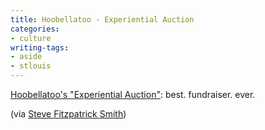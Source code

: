 ```yaml
---
title: Hoobellatoo - Experiential Auction
categories:
- culture
writing-tags:
- aside
- stlouis
---
```


[Hoobellatoo's "Experiential Auction"][1]: best. fundraiser. ever.

(via [Steve Fitzpatrick Smith][2])

   [1]: http://www.hoobellatoo.org/experientialauction.cfm
   [2]: http://stlstreets.com/2006/08/hoobellatoos-experiential-auction.htm
